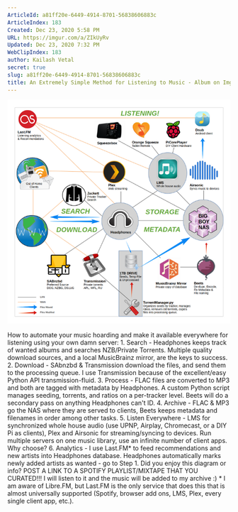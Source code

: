 ```yaml
---
ArticleId: a81ff20e-6449-4914-8701-56838606883c
ArticleIndex: 183
Created: Dec 23, 2020 5:58 PM
URL: https://imgur.com/a/ZIkUyRv
Updated: Dec 23, 2020 7:32 PM
WebClipIndex: 183
author: Kailash Vetal
secret: true
slug: a81ff20e-6449-4914-8701-56838606883c
title: An Extremely Simple Method for Listening to Music - Album on Imgur
---
```

![183%20c6cf55a4da1545babdbcae323495d658/Ye38cxBg.png](183%20c6cf55a4da1545babdbcae323495d658/Ye38cxBg.png)

How to automate your music hoarding and make it available everywhere for listening using your own damn server: 1. Search - Headphones keeps track of wanted albums and searches NZB/Private Torrents. Multiple quality download sources, and a local MusicBrainz mirror, are the keys to success. 2. Download - SAbnzbd & Transmission download the files, and send them to the processing queue. I use Transmission because of the excellent/easy Python API transmission-fluid. 3. Process - FLAC files are converted to MP3 and both are tagged with metadata by Headphones. A custom Python script manages seeding, torrents, and ratios on a per-tracker level. Beets will do a secondary pass on anything Headphones can't ID. 4. Archive - FLAC & MP3 go the NAS where they are served to clients, Beets keeps metadata and filenames in order among other tasks. 5. Listen Everywhere - LMS for synchronized whole house audio (use UPNP, Airplay, Chromecast, or a DIY Pi as clients), Plex and Airsonic for streaming/syncing to devices. Run multiple servers on one music library, use an infinite number of client apps. Why choose? 6. Analytics - I use Last.FM* to feed recommendations and new artists into Headphones database. Headphones automatically marks newly added artists as wanted - go to Step 1. Did you enjoy this diagram or info? POST A LINK TO A SPOTIFY PLAYLIST/MIXTAPE THAT YOU CURATED!!! I will listen to it and the music will be added to my archive :) * I am aware of Libre.FM, but Last.FM is the only service that does this that is almost universally supported (Spotify, browser add ons, LMS, Plex, every single client app, etc.).
